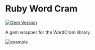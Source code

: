 # Ruby Word Cram

[![Gem Version](https://badge.fury.io/rb/ruby_wordcram.svg)](https://badge.fury.io/rb/ruby_wordcram)

A gem wrapper for the WordCram library

![example](https://monkstone.github.io/assets/wordcram.png)
